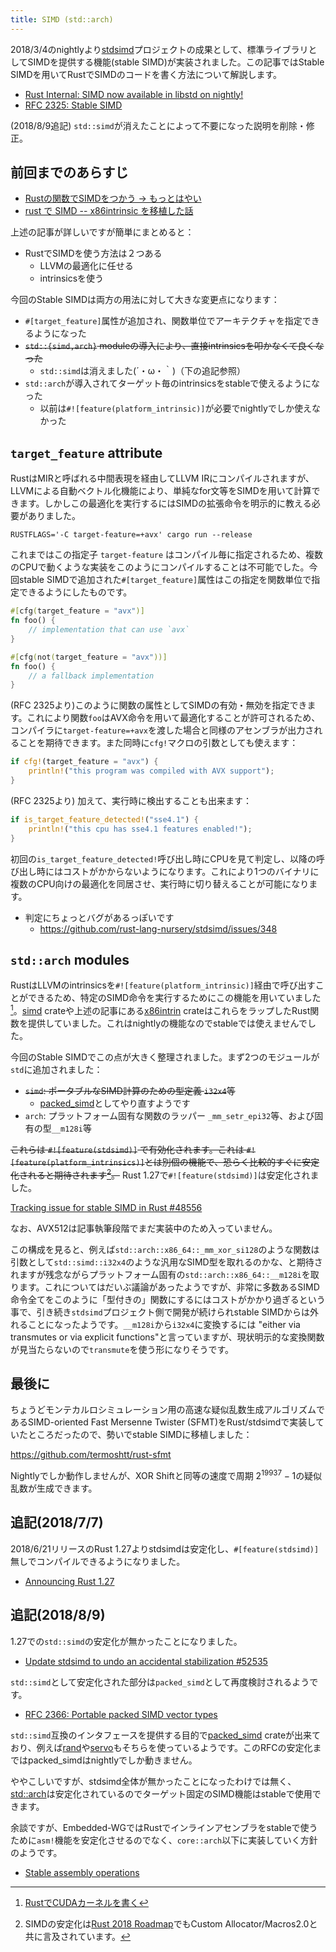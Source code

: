 ```yaml
---
title: SIMD (std::arch)
---
```


2018/3/4のnightlyより[stdsimd](https://github.com/rust-lang-nursery/stdsimd)プロジェクトの成果として、標準ライブラリとしてSIMDを提供する機能(stable SIMD)が実装されました。この記事ではStable SIMDを用いてRustでSIMDのコードを書く方法について解説します。

- [Rust Internal: SIMD now available in libstd on nightly!](https://internals.rust-lang.org/t/simd-now-available-in-libstd-on-nightly/6903)
- [RFC 2325: Stable SIMD](https://github.com/rust-lang/rfcs/blob/master/text/2325-stable-simd.md)

(2018/8/9追記) `std::simd`が消えたことによって不要になった説明を削除・修正。

前回までのあらすじ
--------
- [Rustの関数でSIMDをつかう → もっとはやい](https://qiita.com/tatsuya6502/items/7ffc623fc60be0220409)
- [rust で SIMD -- x86intrinsic を移植した話](http://mayah.jp/article/2016/x86intrin/)

上述の記事が詳しいですが簡単にまとめると：

- RustでSIMDを使う方法は２つある
    - LLVMの最適化に任せる
    - intrinsicsを使う

今回のStable SIMDは両方の用法に対して大きな変更点になります：

- `#[target_feature]`属性が追加され、関数単位でアーキテクチャを指定できるようになった
- ~~`std::{simd,arch}` moduleの導入により、直接intrinsicsを叩かなくて良くなった~~
  - `std::simd`は消えました(´・ω・｀)（下の追記参照）
- `std::arch`が導入されてターゲット毎のintrinsicsをstableで使えるようになった
  - 以前は`#![feature(platform_intrinsic)]`が必要でnightlyでしか使えなかった

`target_feature` attribute
---------------------------

RustはMIRと呼ばれる中間表現を経由してLLVM IRにコンパイルされますが、LLVMによる自動ベクトル化機能により、単純なfor文等をSIMDを用いて計算できます。しかしこの最適化を実行するにはSIMDの拡張命令を明示的に教える必要がありました。

```
RUSTFLAGS='-C target-feature=+avx' cargo run --release
```

これまではこの指定子 `target-feature` はコンパイル毎に指定されるため、複数のCPUで動くような実装をこのようにコンパイルすることは不可能でした。今回stable SIMDで追加された`#[target_feature]`属性はこの指定を関数単位で指定できるようにしたものです。

```rust
#[cfg(target_feature = "avx")]
fn foo() {
    // implementation that can use `avx`
}

#[cfg(not(target_feature = "avx"))]
fn foo() {
    // a fallback implementation
}
```

(RFC 2325より)このように関数の属性としてSIMDの有効・無効を指定できます。これにより関数`foo`はAVX命令を用いて最適化することが許可されるため、コンパイラに`target-feature=+avx`を渡した場合と同様のアセンブラが出力されることを期待できます。また同時に`cfg!`マクロの引数としても使えます：

```rust
if cfg!(target_feature = "avx") {
    println!("this program was compiled with AVX support");
}
```

(RFC 2325より)
加えて、実行時に検出することも出来ます：

```rust
if is_target_feature_detected!("sse4.1") {
    println!("this cpu has sse4.1 features enabled!");
}
```

初回の`is_target_feature_detected!`呼び出し時にCPUを見て判定し、以降の呼び出し時にはコストがかからないようになります。これにより1つのバイナリに複数のCPU向けの最適化を同居させ、実行時に切り替えることが可能になります。

- 判定にちょっとバグがあるっぽいです 
  - https://github.com/rust-lang-nursery/stdsimd/issues/348

`std::arch` modules
--------------------
RustはLLVMのintrinsicsを`#![feature(platform_intrinsic)]`経由で呼び出すことができるため、特定のSIMD命令を実行するためにこの機能を用いていました[^ptx]。[simd](https://rust-lang-nursery.github.io/simd/doc/simd/index.html) crateや上述の記事にある[x86intrin](https://crates.io/crates/x86intrin) crateはこれらをラップしたRust関数を提供していました。これはnightlyの機能なのでstableでは使えませんでした。

[^ptx]: [RustでCUDAカーネルを書く](https://qiita.com/termoshtt/items/b98d5c46ab9c1ab1f7b6)

今回のStable SIMDでこの点が大きく整理されました。まず2つのモジュールが`std`に追加されました：

- ~~`simd`: ポータブルなSIMD計算のための型定義 `i32x4`等~~
  - [packed_simd](https://github.com/rust-lang/rfcs/pull/2366)としてやり直すようです 
- `arch`: プラットフォーム固有な関数のラッパー `_mm_setr_epi32`等、および固有の型`__m128i`等

~~これらは `#![feature(stdsimd)]` で有効化されます。これは `#![feature(platform_intrinsics)]`とは別個の機能で、恐らく比較的すぐに安定化されると期待されます[^rust2018]。~~
Rust 1.27で`#![feature(stdsimd)]`は安定化されました。

[^rust2018]: SIMDの安定化は[Rust 2018 Roadmap](https://github.com/rust-lang/rfcs/blob/master/text/2314-roadmap-2018.md)でもCustom Allocator/Macros2.0と共に言及されています。

[Tracking issue for stable SIMD in Rust #48556](https://github.com/rust-lang/rust/issues/48556)

なお、AVX512は記事執筆段階でまだ実装中のため入っていません。

この構成を見ると、例えば`std::arch::x86_64::_mm_xor_si128`のような関数は引数として`std::simd::i32x4`のような汎用なSIMD型を取れるのかな、と期待されますが残念ながらプラットフォーム固有の`std::arch::x86_64::__m128i`を取ります。これについてはだいぶ議論があったようですが、非常に多数あるSIMD命令全てをこのように「型付きの」関数にするにはコストがかかり過ぎるという事で、引き続き`stdsimd`プロジェクト側で開発が続けられstable SIMDからは外れることになったようです。`__m128i`から`i32x4`に変換するには "either via transmutes or via explicit functions"と言っていますが、現状明示的な変換関数が見当たらないので`transmute`を使う形になりそうです。

最後に
------
ちょうどモンテカルロシミュレーション用の高速な疑似乱数生成アルゴリズムであるSIMD-oriented Fast Mersenne Twister (SFMT)をRust/stdsimdで実装していたところだったので、勢いでstable SIMDに移植しました：

https://github.com/termoshtt/rust-sfmt

Nightlyでしか動作しませんが、XOR Shiftと同等の速度で周期 $2^{19937} -1$の疑似乱数が生成できます。

追記(2018/7/7)
--------------
2018/6/21リリースのRust 1.27よりstdsimdは安定化し、`#[feature(stdsimd)]`無しでコンパイルできるようになりました。

- [Announcing Rust 1.27](https://blog.rust-lang.org/2018/06/21/Rust-1.27.html)

追記(2018/8/9)
--------------
1.27での`std::simd`の安定化が無かったことになりました。

- [Update stdsimd to undo an accidental stabilization #52535](https://github.com/rust-lang/rust/pull/52535)

`std::simd`として安定化された部分は`packed_simd`として再度検討されるようです。

- [RFC 2366: Portable packed SIMD vector types](https://github.com/rust-lang/rfcs/pull/2366)

`std::simd`互換のインタフェースを提供する目的で[packed_simd](https://github.com/rust-lang-nursery/packed_simd) crateが出来ており、例えば[rand](https://github.com/rust-lang-nursery/rand/pull/569)や[servo](https://github.com/servo/servo/pull/21272)もそちらを使っているようです。このRFCの安定化まではpacked_simdはnightlyでしか動きません。

ややこしいですが、stdsimd全体が無かったことになったわけでは無く、[std::arch](https://doc.rust-lang.org/beta/std/arch/)は安定化されているのでターゲット固定のSIMD機能はstableで使用できます。

余談ですが、Embedded-WGではRustでインラインアセンブラをstableで使うために`asm!`機能を安定化させるのでなく、`core::arch`以下に実装していく方針のようです。

- [Stable assembly operations](https://github.com/rust-embedded/wg/issues/63)

